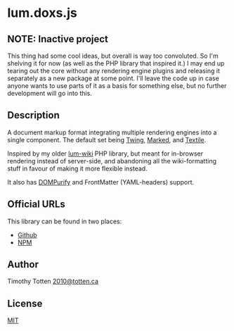 # lum.doxs.js

## NOTE: Inactive project

This thing had some cool ideas, but overall is way too convoluted.
So I'm shelving it for now (as well as the PHP library that inspired it.)
I may end up tearing out the core without any rendering engine plugins
and releasing it separately as a new package at some point. I'll leave the
code up in case anyone wants to use parts of it as a basis for something else,
but no further development will go into this.

## Description

A document markup format integrating multiple rendering engines into
a single component. The default set being [Twing], [Marked], and [Textile].

Inspired by my older [lum-wiki] PHP library, but meant for in-browser 
rendering instead of server-side, and abandoning all the wiki-formatting 
stuff in favour of making it more flexible instead.

It also has [DOMPurify] and FrontMatter (YAML-headers) support.

## Official URLs

This library can be found in two places:

 * [Github](https://github.com/supernovus/lum.doxs.js)
 * [NPM](https://www.npmjs.com/package/@lumjs/doxs)

## Author

Timothy Totten <2010@totten.ca>

## License

[MIT](https://spdx.org/licenses/MIT.html)

[Twing]: https://github.com/NightlyCommit/twing
[Marked]: https://github.com/markedjs/marked
[Textile]: https://github.com/borgar/textile-js
[DOMPurify]: https://github.com/cure53/DOMPurify
[lum-wiki]: https://github.com/supernovus/lum.wiki.php
